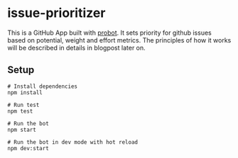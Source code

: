 # issue-prioritizer

This is a GitHub App built with [probot](https://probot.github.io/). It sets priority for github issues based on potential, weight and effort metrics. The principles of how it works will be described in details in blogpost later on.

## Setup

```
# Install dependencies
npm install

# Run test
npm test

# Run the bot
npm start

# Run the bot in dev mode with hot reload
npm dev:start
```
